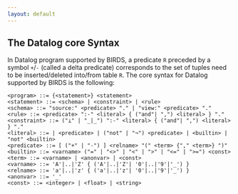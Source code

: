 ```yaml
---
layout: default
---
```


## The Datalog core Syntax
In Datalog program supported by BIRDS, a predicate `R` preceded by a symbol `+`/`-` (called a delta predicate) corresponds to the set of tuples need to be inserted/deleted into/from table `R`.
The core syntax for Datalog supported by BIRDS is the following:
```text
<program> ::= {<statement>} <statement>
<statement> ::= <schema> | <constraint> | <rule>
<schema> ::= "source:" <predicate> "." | "view:" <predicate> "."
<rule> ::= <predicate> ":-" <literal> { ("and"| ",") <literal> } "."
<constraint> ::= ("⊥" | "_|_") ":-" <literal> { ("and"| ",") <literal> } "."
<literal> ::= | <predicate> | ("not" | "¬") <predicate> | <builtin> | "not" <builtin>
<predicate> ::= [ ("+" | "-") ] <relname> "(" <term> {"," <term>} ")"
<builtin> ::= <varname> ("=" | "<>" | "<" | ">" | "<=" | ">=") <const>
<term> ::= <varname> | <anonvar> | <const>
<varname> ::= 'A'|..|'Z' { ('A'|..|'Z'| '0'|..|'9'|'_') }
<relname> ::= 'a'|..|'z' { ('a'|..|'z'| '0'|..|'9'|'_') }
<anonvar> ::= '_'
<const> ::= <integer> | <float> | <string>
```
